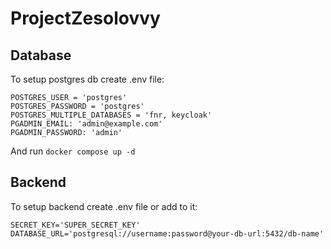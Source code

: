 # ProjectZesolovvy

## Database

To setup postgres db create .env file:
```
POSTGRES_USER = 'postgres'
POSTGRES_PASSWORD = 'postgres'
POSTGRES_MULTIPLE_DATABASES = 'fnr, keycloak'
PGADMIN_EMAIL: 'admin@example.com'
PGADMIN_PASSWORD: 'admin'
```
And run `docker compose up -d`


## Backend

To setup backend create .env file or add to it:
```
SECRET_KEY='SUPER_SECRET_KEY'
DATABASE_URL='postgresql://username:password@your-db-url:5432/db-name'
```
